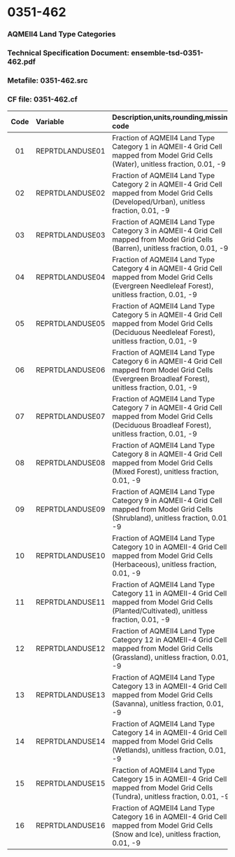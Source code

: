 # 0351-462
### AQMEII4 Land Type Categories
### Technical Specification Document: ensemble-tsd-0351-462.pdf
### Metafile: 0351-462.src
### CF file: 0351-462.cf
|Code|Variable|Description,units,rounding,missing code|Postprocessing|
|:-:|:-|:-|:-|
|01|REPRTDLANDUSE01|Fraction of AQMEII4 Land Type Category 1 in AQMEII-4 Grid Cell mapped from Model Grid Cells (Water), unitless fraction, 0.01, -9|N|
|02|REPRTDLANDUSE02|Fraction of AQMEII4 Land Type Category 2 in AQMEII-4 Grid Cell mapped from Model Grid Cells  (Developed/Urban), unitless fraction, 0.01, -9|N|
|03|REPRTDLANDUSE03|Fraction of AQMEII4 Land Type Category 3 in AQMEII-4 Grid Cell mapped from Model Grid Cells  (Barren), unitless fraction, 0.01, -9|N|
|04|REPRTDLANDUSE04|Fraction of AQMEII4 Land Type Category 4 in AQMEII-4 Grid Cell mapped from Model Grid Cells  (Evergreen Needleleaf Forest), unitless fraction, 0.01, -9|N|
|05|REPRTDLANDUSE05|Fraction of AQMEII4 Land Type Category 5 in AQMEII-4 Grid Cell mapped from Model Grid Cells  (Deciduous Needleleaf Forest), unitless fraction, 0.01, -9|N|
|06|REPRTDLANDUSE06|Fraction of AQMEII4 Land Type Category 6 in AQMEII-4 Grid Cell mapped from Model Grid Cells  (Evergreen Broadleaf Forest), unitless fraction, 0.01, -9|N|
|07|REPRTDLANDUSE07|Fraction of AQMEII4 Land Type Category 7 in AQMEII-4 Grid Cell mapped from Model Grid Cells  (Deciduous Broadleaf Forest), unitless fraction, 0.01, -9|N|
|08|REPRTDLANDUSE08|Fraction of AQMEII4 Land Type Category 8 in AQMEII-4 Grid Cell mapped from Model Grid Cells  (Mixed Forest), unitless fraction, 0.01, -9|N|
|09|REPRTDLANDUSE09|Fraction of AQMEII4 Land Type Category 9 in AQMEII-4 Grid Cell mapped from Model Grid Cells  (Shrubland), unitless fraction, 0.01, -9|N|
|10|REPRTDLANDUSE10|Fraction of AQMEII4 Land Type Category 10 in AQMEII-4 Grid Cell mapped from Model Grid Cells  (Herbaceous), unitless fraction, 0.01, -9|N|
|11|REPRTDLANDUSE11|Fraction of AQMEII4 Land Type Category 11 in AQMEII-4 Grid Cell mapped from Model Grid Cells  (Planted/Cultivated), unitless fraction, 0.01, -9|N|
|12|REPRTDLANDUSE12|Fraction of AQMEII4 Land Type Category 12 in AQMEII-4 Grid Cell mapped from Model Grid Cells  (Grassland), unitless fraction, 0.01, -9|N|
|13|REPRTDLANDUSE13|Fraction of AQMEII4 Land Type Category 13 in AQMEII-4 Grid Cell mapped from Model Grid Cells  (Savanna), unitless fraction, 0.01, -9|N|
|14|REPRTDLANDUSE14|Fraction of AQMEII4 Land Type Category 14 in AQMEII-4 Grid Cell mapped from Model Grid Cells  (Wetlands), unitless fraction, 0.01, -9|N|
|15|REPRTDLANDUSE15|Fraction of AQMEII4 Land Type Category 15 in AQMEII-4 Grid Cell mapped from Model Grid Cells  (Tundra), unitless fraction, 0.01, -9|N|
|16|REPRTDLANDUSE16|Fraction of AQMEII4 Land Type Category 16 in AQMEII-4 Grid Cell mapped from Model Grid Cells  (Snow and Ice), unitless fraction, 0.01, -9|N|
